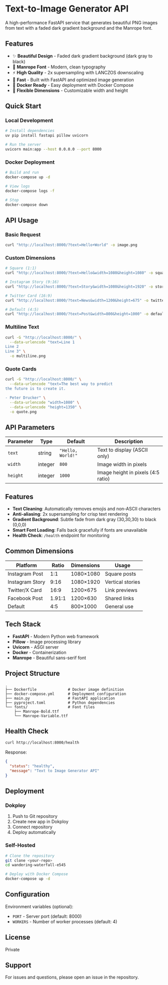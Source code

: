 # Text-to-Image Generator API

A high-performance FastAPI service that generates beautiful PNG images from text with a faded dark gradient background and the Manrope font.

## Features

- ✨ **Beautiful Design** - Faded dark gradient background (dark gray to black)
- 🎨 **Manrope Font** - Modern, clean typography
- ⚡ **High Quality** - 2x supersampling with LANCZOS downscaling
- 🚀 **Fast** - Built with FastAPI and optimized image generation
- 🐳 **Docker Ready** - Easy deployment with Docker Compose
- 📱 **Flexible Dimensions** - Customizable width and height

## Quick Start

### Local Development

```bash
# Install dependencies
uv pip install fastapi pillow uvicorn

# Run the server
uvicorn main:app --host 0.0.0.0 --port 8000
```

### Docker Deployment

```bash
# Build and run
docker-compose up -d

# View logs
docker-compose logs -f

# Stop
docker-compose down
```

## API Usage

### Basic Request

```bash
curl "http://localhost:8000/?text=Hello+World" -o image.png
```

### Custom Dimensions

```bash
# Square (1:1)
curl "http://localhost:8000/?text=Hello&width=1080&height=1080" -o square.png

# Instagram Story (9:16)
curl "http://localhost:8000/?text=Story&width=1080&height=1920" -o story.png

# Twitter Card (16:9)
curl "http://localhost:8000/?text=News&width=1200&height=675" -o twitter.png

# Default (4:5)
curl "http://localhost:8000/?text=Post&width=800&height=1000" -o default.png
```

### Multiline Text

```bash
curl -G "http://localhost:8000/" \
  --data-urlencode "text=Line 1
Line 2
Line 3" \
  -o multiline.png
```

### Quote Cards

```bash
curl -G "http://localhost:8000/" \
  --data-urlencode "text=The best way to predict
the future is to create it.

- Peter Drucker" \
  --data-urlencode "width=1080" \
  --data-urlencode "height=1350" \
  -o quote.png
```

## API Parameters

| Parameter | Type | Default | Description |
|-----------|------|---------|-------------|
| `text` | string | `"Hello, World!"` | Text to display (ASCII only) |
| `width` | integer | `800` | Image width in pixels |
| `height` | integer | `1000` | Image height in pixels (4:5 ratio) |

## Features

- **Text Cleaning**: Automatically removes emojis and non-ASCII characters
- **Anti-aliasing**: 2x supersampling for crisp text rendering
- **Gradient Background**: Subtle fade from dark gray (30,30,30) to black (0,0,0)
- **Smart Font Loading**: Falls back gracefully if fonts are unavailable
- **Health Check**: `/health` endpoint for monitoring

## Common Dimensions

| Platform | Ratio | Dimensions | Usage |
|----------|-------|------------|-------|
| Instagram Post | 1:1 | 1080×1080 | Square posts |
| Instagram Story | 9:16 | 1080×1920 | Vertical stories |
| Twitter/X Card | 16:9 | 1200×675 | Link previews |
| Facebook Post | 1.91:1 | 1200×630 | Shared links |
| Default | 4:5 | 800×1000 | General use |

## Tech Stack

- **FastAPI** - Modern Python web framework
- **Pillow** - Image processing library
- **Uvicorn** - ASGI server
- **Docker** - Containerization
- **Manrope** - Beautiful sans-serif font

## Project Structure

```
.
├── Dockerfile              # Docker image definition
├── docker-compose.yml      # Deployment configuration
├── main.py                 # FastAPI application
├── pyproject.toml          # Python dependencies
└── fonts/                  # Font files
    ├── Manrope-Bold.ttf
    └── Manrope-Variable.ttf
```

## Health Check

```bash
curl http://localhost:8000/health
```

Response:
```json
{
  "status": "healthy",
  "message": "Text to Image Generator API"
}
```

## Deployment

### Dokploy

1. Push to Git repository
2. Create new app in Dokploy
3. Connect repository
4. Deploy automatically

### Self-Hosted

```bash
# Clone the repository
git clone <your-repo>
cd wandering-waterfall-e545

# Deploy with Docker Compose
docker-compose up -d
```

## Configuration

Environment variables (optional):

- `PORT` - Server port (default: 8000)
- `WORKERS` - Number of worker processes (default: 4)

## License

Private

## Support

For issues and questions, please open an issue in the repository.

